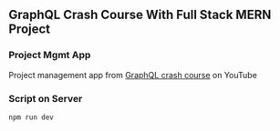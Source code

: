## GraphQL Crash Course With Full Stack MERN Project

### Project Mgmt App
Project management app from [GraphQL crash course](https://www.youtube.com/watch?v=BcLNfwF04Kw) on YouTube


### Script on Server

``` 
npm run dev 
```